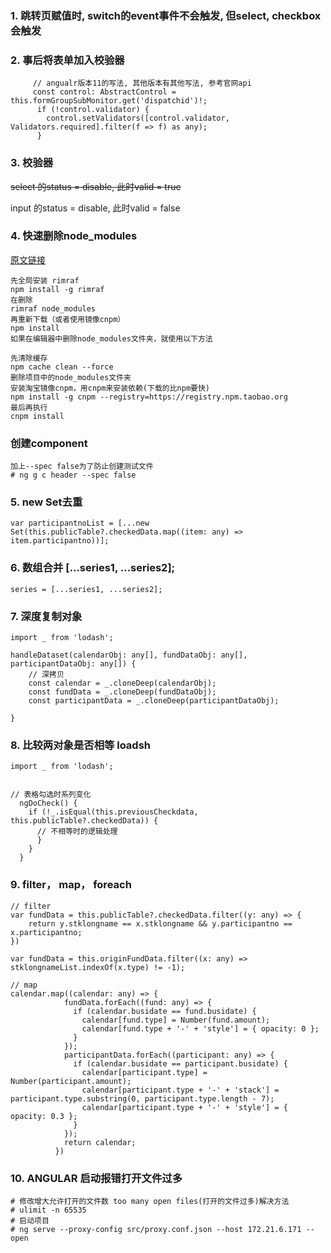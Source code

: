 ### 1. 跳转页赋值时, switch的event事件不会触发, 但select, checkbox会触发

### 2. 事后将表单加入校验器

```
     // angualr版本11的写法, 其他版本有其他写法, 参考官网api
     const control: AbstractControl = this.formGroupSubMonitor.get('dispatchid')!;
      if (!control.validator) {
        control.setValidators([control.validator, Validators.required].filter(f => f) as any);
      }
```

### 3. 校验器

~~select 的status = disable,  此时valid = true~~

input 的status = disable,  此时valid = false

### 4. 快速删除node_modules

[原文链接](https://blog.csdn.net/strggle_bin/article/details/110390973)

```
先全局安装 rimraf
npm install -g rimraf
在删除
rimraf node_modules
再重新下载（或者使用镜像cnpm）
npm install
如果在编辑器中删除node_modules文件夹，就使用以下方法

先清除缓存
npm cache clean --force
删除项目中的node_modules文件夹
安装淘宝镜像cnpm，用cnpm来安装依赖(下载的比npm要快)
npm install -g cnpm --registry=https://registry.npm.taobao.org
最后再执行
cnpm install
```

### 创建component

```
加上--spec false为了防止创建测试文件
# ng g c header --spec false
```

### 5. new Set去重 

```
var participantnoList = [...new Set(this.publicTable?.checkedData.map((item: any) => item.participantno))];
```

### 6. 数组合并 [...series1, ...series2];

```
series = [...series1, ...series2];
```

### 7. 深度复制对象

```
import _ from 'lodash';

handleDataset(calendarObj: any[], fundDataObj: any[], participantDataObj: any[]) {
    // 深拷贝
    const calendar = _.cloneDeep(calendarObj);
    const fundData = _.cloneDeep(fundDataObj);
    const participantData = _.cloneDeep(participantDataObj);

}
```

### 8. 比较两对象是否相等 loadsh

```
import _ from 'lodash';


// 表格勾选时系列变化
  ngDoCheck() {
    if (!_.isEqual(this.previousCheckdata, this.publicTable?.checkedData)) {
      // 不相等时的逻辑处理
      }
    }
  }

```

### 9. filter， map， foreach

```
// filter
var fundData = this.publicTable?.checkedData.filter((y: any) => {
    return y.stklongname == x.stklongname && y.participantno == x.participantno;
})

var fundData = this.originFundData.filter((x: any) => stklongnameList.indexOf(x.type) != -1);

// map
calendar.map((calendar: any) => {
            fundData.forEach((fund: any) => {
              if (calendar.busidate == fund.busidate) {
                calendar[fund.type] = Number(fund.amount);
                calendar[fund.type + '-' + 'style'] = { opacity: 0 };
              }
            });
            participantData.forEach((participant: any) => {
              if (calendar.busidate == participant.busidate) {
                calendar[participant.type] = Number(participant.amount);
                calendar[participant.type + '-' + 'stack'] = participant.type.substring(0, participant.type.length - 7);
                calendar[participant.type + '-' + 'style'] = { opacity: 0.3 };
              }
            });
            return calendar;
          })

```

### 10. ANGULAR 启动报错打开文件过多

```
# 修改增大允许打开的文件数 too many open files(打开的文件过多)解决方法
# ulimit -n 65535 
# 启动项目
# ng serve --proxy-config src/proxy.conf.json --host 172.21.6.171 --open
```

